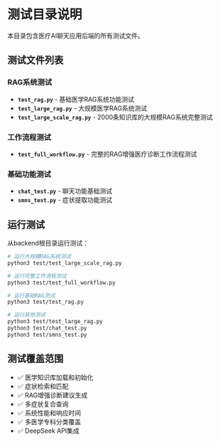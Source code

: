 # 测试目录说明

本目录包含医疗AI聊天应用后端的所有测试文件。

## 测试文件列表

### RAG系统测试
- **`test_rag.py`** - 基础医学RAG系统功能测试
- **`test_large_rag.py`** - 大规模医学RAG系统测试
- **`test_large_scale_rag.py`** - 2000条知识库的大规模RAG系统完整测试

### 工作流程测试
- **`test_full_workflow.py`** - 完整的RAG增强医疗诊断工作流程测试

### 基础功能测试
- **`chat_test.py`** - 聊天功能基础测试
- **`smns_test.py`** - 症状提取功能测试

## 运行测试

从backend根目录运行测试：

```bash
# 运行大规模RAG系统测试
python3 test/test_large_scale_rag.py

# 运行完整工作流程测试
python3 test/test_full_workflow.py

# 运行基础RAG测试
python3 test/test_rag.py

# 运行其他测试
python3 test/test_large_rag.py
python3 test/chat_test.py
python3 test/smns_test.py
```

## 测试覆盖范围

- ✅ 医学知识库加载和初始化
- ✅ 症状检索和匹配
- ✅ RAG增强诊断建议生成
- ✅ 多症状复合查询
- ✅ 系统性能和响应时间
- ✅ 多医学专科分类覆盖
- ✅ DeepSeek API集成
